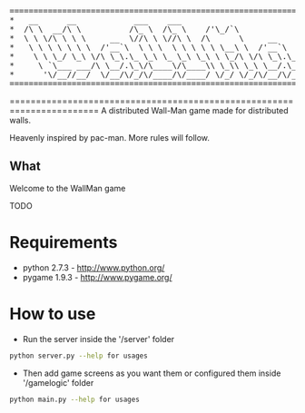 <pre>
=======================================================================
*   __      __            ___    ___                                  *
*  /\ \  __/\ \          /\_ \  /\_ \    /'\_/`\                      *
*  \ \ \/\ \ \ \     __  \//\ \ \//\ \  /\      \     __      ___     *
*   \ \ \ \ \ \ \  /'__`\  \ \ \  \ \ \ \ \ \__\ \  /'__`\  /' _ `\   *
*    \ \ \_/ \_\ \/\ \_\.\_ \_\ \_ \_\ \_\ \ \_/\ \/\ \_\.\_/\ \/\ \  *
*     \ `\___ ___/\ \__/.\_\/\____\/\____\\ \_\\ \_\ \__/.\_\ \_\ \_\ *
*      '\/__//__/  \/__/\/_/\/____/\/____/ \/_/ \/_/\/__/\/_/\/_/\/_/ *
=======================================================================
</pre>
=======================================================================
A distributed Wall-Man game made for distributed walls.

Heavenly inspired by pac-man. More rules will follow.

## What
Welcome to the WallMan game

TODO

# Requirements
- python 2.7.3 - http://www.python.org/
- pygame 1.9.3 - http://www.pygame.org/

# How to use
- Run the server inside the '/server' folder
```bash
python server.py --help for usages
```
- Then add game screens as you want them or configured them inside '/gamelogic' folder
```bash
python main.py --help for usages
```
